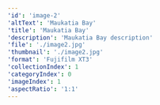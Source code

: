 ```yaml
---
'id': 'image-2'
'altText': 'Maukatia Bay'
'title': 'Maukatia Bay'
'description': 'Maukatia Bay description'
'file': './image2.jpg'
'thumbnail': './image2.jpg'
'format': 'Fujifilm XT3'
'collectionIndex': 1
'categoryIndex': 0
'imageIndex': 1
'aspectRatio': '1:1'
---
```

